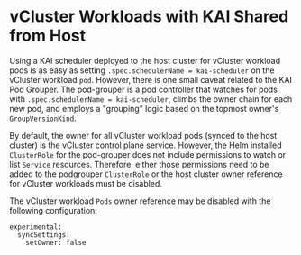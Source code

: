 # vCluster Workloads with KAI Shared from Host

Using a KAI scheduler deployed to the host cluster for vCluster workload pods is as easy as setting `.spec.schedulerName = kai-scheduler` on the vCluster workload `pod`. However, there is one small caveat related to the KAI Pod Grouper. The pod-grouper is a pod controller that watches for pods with `.spec.schedulerName = kai-scheduler`, climbs the owner chain for each new pod, and employs a "grouping" logic based on the topmost owner's `GroupVersionKind`.

By default, the owner for all vCluster workload pods (synced to the host cluster) is the vCluster control plane service. However, the Helm installed `ClusterRole` for the pod-grouper does not include permissions to watch or list `Service` resources. Therefore, either those permissions need to be added to the podgrouper `ClusterRole` or the host cluster owner reference for vCluster workloads must be disabled.

The vCluster workload `Pods` owner reference may be disabled with the following configuration:
```
experimental:
  syncSettings:
    setOwner: false
```